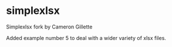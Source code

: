 simplexlsx
==========

Simplexlsx fork by Cameron Gillette

Added example number 5 to deal with a wider variety of xlsx files.
